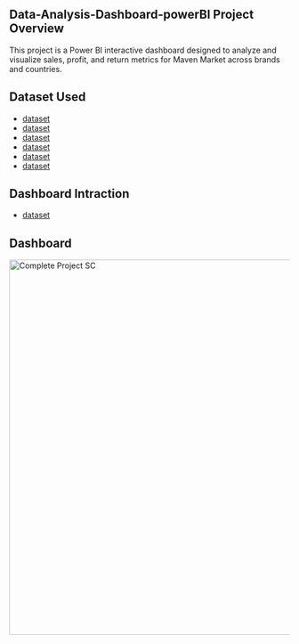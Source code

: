 ## Data-Analysis-Dashboard-powerBI Project Overview

This project is a Power BI interactive dashboard designed to analyze and visualize sales, profit, and return metrics for Maven Market across brands and countries.

## Dataset Used

- <a href ="https://github.com/Ashishhhh2/Data-Analysis-Dashboard-powerBI/blob/main/MavenMarket_Calendars.xlsx">dataset</a>
- <a href ="https://github.com/Ashishhhh2/Data-Analysis-Dashboard-powerBI/blob/main/MavenMarket_Customers.xlsx">dataset</a>
- <a href ="https://github.com/Ashishhhh2/Data-Analysis-Dashboard-powerBI/blob/main/MavenMarket_Products.xlsx">dataset</a>
- <a href ="https://github.com/Ashishhhh2/Data-Analysis-Dashboard-powerBI/blob/main/MavenMarket_Regions.xlsx">dataset</a>
- <a href ="https://github.com/Ashishhhh2/Data-Analysis-Dashboard-powerBI/blob/main/MavenMarket_Returns_1997-1998.xlsx">dataset</a>
- <a href ="https://github.com/Ashishhhh2/Data-Analysis-Dashboard-powerBI/blob/main/MavenMarket_Stores.xlsx">dataset</a>

## Dashboard Intraction

- <a href ="https://github.com/Ashishhhh2/Data-Analysis-Dashboard-powerBI/blob/main/Complete%20Project%20SC.png">dataset</a>

## Dashboard

<img width="1314" height="674" alt="Complete Project SC" src="https://github.com/user-attachments/assets/0b8fb55b-963d-4844-9f78-39fb22a17cf1" />
